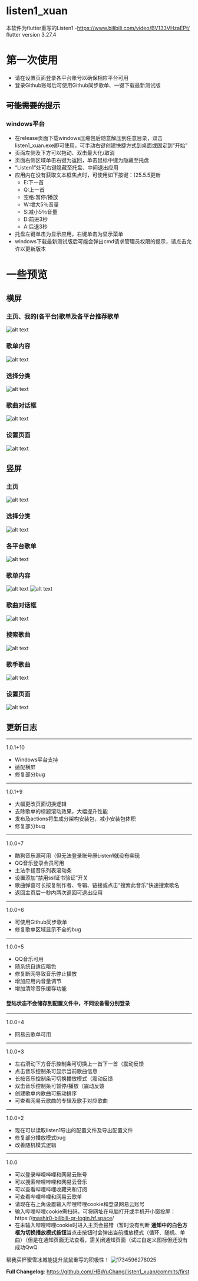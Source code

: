 # listen1_xuan

本软件为flutter重写的Listen1
-https://www.bilibili.com/video/BV133VHzaEPt/
flutter version 3.27.4
# 第一次使用
- 请在设置页面登录各平台账号以确保相应平台可用
- 登录Github账号后可使用Github同步歌单、一键下载最新测试版
## ~~可能需要的~~提示
###  windows平台
- 在release页面下载windows压缩包后随意解压到任意目录，双击listen1_xuan.exe即可使用，可手动右键创建快捷方式到桌面或固定到“开始”
- 页面左侧及下方可以拖动、双击最大化/取消
- 页面右侧区域单击右键为返回，单击鼠标中键为隐藏至托盘
- “Listen1”处可右键隐藏至托盘、中间退出应用
- 应用内在没有获取文本框焦点时，可使用如下按键：(25.5.5更新
  - E:下一首
  - Q:上一首
  - 空格:暂停/播放
  - W:增大5％音量
  - S:减小5％音量
  - D:前进3秒
  - A:后退3秒
- 托盘左键单击为显示应用，右键单击为显示菜单
- windows下载最新测试版后可能会弹出cmd请求管理员权限的提示，请点击允许以更新版本
# 一些预览
## 横屏
### 主页、我的(各平台)歌单及各平台推荐歌单
![alt text](<readme/屏幕截图 2025-04-29 230413.png>)
### 歌单内容
![alt text](<readme/屏幕截图 2025-04-29 230830.png>)
### 选择分类
![alt text](<readme/屏幕截图 2025-04-30 000036.png>)
### 歌曲对话框
![alt text](<readme/屏幕截图 2025-04-29 235908.png>)
### 设置页面
![alt text](<readme/屏幕截图 2025-04-29 231155.png>)
## 竖屏
### 主页
![alt text](readme/Screenshot_2025-04-25-21-59-30-413_com.xiebian.listen1_xuan.jpg) 
### 选择分类
![alt text](readme/Screenshot_2025-04-25-21-59-10-674_com.xiebian.listen1_xuan.jpg) 
### 各平台歌单
![alt text](readme/Screenshot_2025-04-25-21-59-43-363_com.xiebian.listen1_xuan.jpg) 
### 歌单内容
![alt text](readme/Screenshot_2025-04-25-22-00-01-394_com.xiebian.listen1_xuan.jpg) 
![alt text](readme/Screenshot_2025-04-25-21-59-56-835_com.xiebian.listen1_xuan.jpg) 
### 歌曲对话框
![alt text](readme/Screenshot_2025-04-25-22-00-06-028_com.xiebian.listen1_xuan.jpg) 
### 搜索歌曲
![alt text](readme/Screenshot_2025-04-25-22-00-12-080_com.xiebian.listen1_xuan.jpg) 
### 歌手歌曲
![alt text](readme/Screenshot_2025-04-25-22-00-24-511_com.xiebian.listen1_xuan.jpg)
### 设置页面
![alt text](readme/Screenshot_2025-04-25-21-58-19-311_com.xiebian.listen1_xuan.jpg) 
## 更新日志
---
1.0.1+10
- Windows平台支持
- 适配横屏
- 修复部分bug
---
1.0.1+9
- 大幅更改页面切换逻辑
- 去除歌单的标题滚动效果，大幅提升性能
- 发布及actions将生成分架构安装包，减小安装包体积
- 修复部分bug
---
1.0.0+7
- 酷狗音乐源可用（但无法登录账号~~原Listen1就没有实现~~
- QQ音乐登录会员可用
- 土法手搓音乐列表滚动条
- 设置添加“禁用ssl证书验证”开关
- 歌曲弹窗可长按复制作者、专辑、链接或点击“搜索此音乐”快速搜索歌名
- 返回主页后一秒内两次返回可退出应用
---
1.0.0+6
- 可使用Github同步歌单
- 修复歌单区域显示不全的bug
---
1.0.0+5
- QQ音乐可用
- 随系统自适应暗色
- 修复断网导致音乐停止播放
- 增加应用内音量调节
- 增加清除音乐缓存功能
#### 登陆状态不会储存到配置文件中，不同设备需分别登录
---
1.0.0+4
- 网易云歌单可用
---
1.0.0+3
- 左右滑动下方音乐控制条可切换上一首下一首（震动反馈
- 点击音乐控制条可显示当前歌曲信息
- 长按音乐控制条可切换播放模式（震动反馈
- 双击音乐控制条可暂停/播放（震动反馈
- 创建歌单内歌曲可拖动排序
- 可查看网易云歌曲的专辑及歌手对应歌曲
---
1.0.0+2
- 现在可以读取listen1导出的配置文件及导出配置文件
- 修复部分播放模式bug
- 改善随机模式逻辑
---
1.0.0
- 可以登录哔哩哔哩和网易云账号
- 可以搜索哔哩哔哩和网易云音乐
- 可以查看哔哩哔哩收藏夹和订阅
- 可查看哔哩哔哩和网易云歌单
- 请现在右上角设置输入哔哩哔哩cookie和登录网易云账号
- 输入哔哩哔哩cookie需扫码，可将网址在电脑打开或手机开小窗投屏：https://[mashir0-bilibili-qr-login.hf.space](https://mashir0-bilibili-qr-login.hf.space/)/
- 在未输入哔哩哔哩cookie时进入主页会报错（暂时没有判断
**通知中的白色方框为切换播放模式按钮**当点击按钮时会弹出当前播放模式（循环、随机、单曲）（但是在通知页面无法查看，需关闭通知页面（试过自定义图标但还没有成功QwQ

帮我买杯蜜雪冰城能提升鼠鼠重写的积极性！
![1734596278025](https://github.com/user-attachments/assets/8164b742-068e-4e85-9edc-6884719380a2)

**Full Changelog**: https://github.com/HBWuChang/listen1_xuan/commits/first
